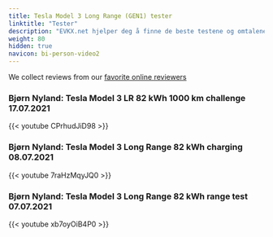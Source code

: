 ```yaml
---
title: Tesla Model 3 Long Range (GEN1) tester
linktitle: "Tester"
description: "EVKX.net hjelper deg å finne de beste testene og omtalene av denne modellen. "
weight: 80
hidden: true
navicon: bi-person-video2
---
```

We collect reviews from our [favorite online reviewers](/guides/evreviewers/)

### Bjørn Nyland: Tesla Model 3 LR 82 kWh 1000 km challenge 17.07.2021

{{< youtube CPrhudJiD98 >}}

### Bjørn Nyland: Tesla Model 3 Long Range 82 kWh charging 08.07.2021

{{< youtube 7raHzMqyJQ0 >}}

### Bjørn Nyland: Tesla Model 3 Long Range 82 kWh range test 07.07.2021

{{< youtube xb7oyOiB4P0 >}}

